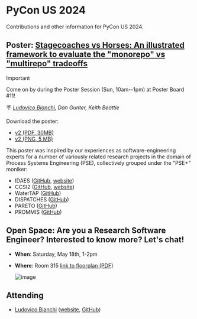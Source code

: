 # PyCon US 2024

Contributions and other information for PyCon US 2024.

## Poster: [Stagecoaches vs Horses: An illustrated framework to evaluate the "monorepo" vs "multirepo" tradeoffs](https://us.pycon.org/2024/schedule/presentation/141/)

> [!IMPORTANT]
> Come on by during the Poster Session (Sun, 10am--1pm) at Poster Board \#11!

:placard: _<ins>[Ludovico Bianchi](https://us.pycon.org/2024/speaker/profile/160/)</ins>, Dan Gunter, Keith Beattie_

Download the poster:

- [v2 (PDF, 30MB)](https://drive.google.com/file/d/10o4uKPliyDr9RqP9pagI6ufliKKH_2Om/view?usp=drive_link)
- [v2 (PNG, 5 MB)](https://drive.google.com/file/d/11EdNBzOsKRZ9ct0sTMyNgK37F0PUx0fa/view?usp=drive_link)

This poster was inspired by our experiences as software-engineering experts for a number of variously related research projects in the domain of Process Systems Engineering (PSE), collectively grouped under the "PSE+" moniker:

- IDAES ([GitHub](https://github.com/IDAES), [website](https://idaes.org))
- CCSI2 ([GitHub](https://github.com/CCSI-Toolset), [website](https://www.acceleratecarboncapture.org/))
- WaterTAP ([GitHub](https://github.com/watertap-org))
- DISPATCHES ([GitHub](https://github.com/gmlc-dispatches))
- PARETO ([GitHub](https://github.com/project-pareto))
- PROMMIS ([GitHub](https://github.com/prommis))

## Open Space: Are you a Research Software Engineer? Interested to know more? Let's chat!

- **When**: Saturday, May 18th, 1-2pm
- **Where**: Room 315 [link to floorplan (PDF)](https://pycon-assets.s3.amazonaws.com/2024/media/documents/DLCCfloorplan.pdf)

  ![image](https://github.com/lbl-rse/pycon-us-2024/assets/48035537/92c356ef-54fd-4f1d-ae83-5e130d67ce70)

## Attending

- [Ludovico Bianchi](https://us.pycon.org/2024/speaker/profile/160/) ([website](https://ludob.com), [GitHub](https://github.com/lbianchi-lbl))
